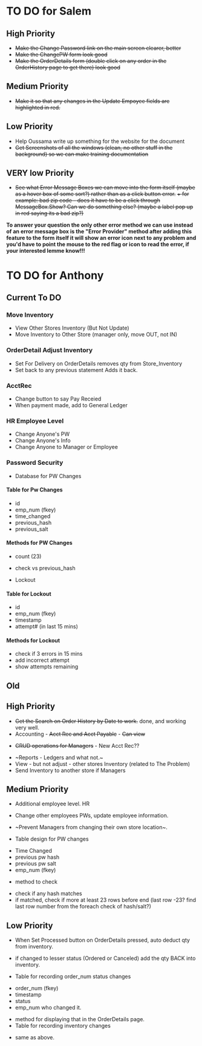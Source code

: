 # TO DO for Salem

## High Priority
* ~~Make the Change Password link on the main screen clearer, better~~
* ~~Make the ChangePW form look good~~
* ~~Make the OrderDetails form (double click on any order in the OrderHistory page to get there) look good~~

## Medium Priority
* ~~Make it so that any changes in the Update Empoyee fields are highlighted in red.~~

## Low Priority
* Help Oussama write up something for the website for the document
* ~~Get Screenshots of all the windows (clean, no other stuff in the background) so we can make training documentation~~

## VERY low Priority
* ~~See what Error Message Boxes we can move into the form itself (maybe as a hover box of some sort?) rather than as a click button error.~~
~~+ for example: bad zip code - does it have to be a click through MessageBox.Show? Can we do something else? (maybe a label pop up in red saying its a bad zip?)~~

**To answer your question the only other error method we can use instead of an error message box is the "Error Provider" method after adding this feature to the form itself it will show an error icon next to any problem and you'd have to point the mouse to the red flag or icon to read the error, if your interested lemme know!!!**


# TO DO for Anthony

## Current To DO



### Move Inventory
* View Other Stores Inventory (But Not Update)
* Move Inventory to Other Store (manager only, move OUT, not IN)


### OrderDetail Adjust Inventory
* Set For Delivery on OrderDetails removes qty from Store_Inventory
* Set back to any previous statement Adds it back.

### AcctRec 
* Change button to say Pay Receied
* When payment made, add to General Ledger


### HR Employee Level
* Change Anyone's PW
* Change Anyone's Info
* Change Anyone to Manager or Employee

### Password Security

* Database for PW Changes

#### Table for Pw Changes
* id
* emp_num (fkey)
* time_changed
* previous_hash
* previous_salt

#### Methods for PW Changes
* count (23)
* check vs previous_hash

* Lockout

#### Table for Lockout
* id
* emp_num (fkey)
* timestamp
* attempt# (in last 15 mins)



#### Methods for Lockout
* check if 3 errors in 15 mins
* add incorrect attempt
* show attempts remaining


## Old

## High Priority
* ~~Get the Search on Order History by Date to work.~~ done, and working very well.
* Accounting - ~~Acct Rec and Acct Payable~~ - ~~Can view~~
+ ~~CRUD operations for Managers~~ - New Acct Rec??
* ~Reports - Ledgers and what not.~
* View - but not adjust - other stores Inventory (related to The Problem)
* Send Inventory to another store if Managers

## Medium Priority
* Additional employee level. HR
+ Change other employees PWs, update employee information.
* ~Prevent Managers from changing their own store location~.

* Table design for PW changes 
+ Time Changed
+ previous pw hash
+ previous pw salt
+ emp_num (fkey)
* method to check
+ check if any hash matches
+ if matched, check if more at least 23 rows before end (last row -23? find last row number from the foreach check of hash/salt?)



## Low Priority
* When Set Processed button on OrderDetails pressed, auto deduct qty from inventory.
* if changed to lesser status (Ordered or Canceled) add the qty BACK into inventory. 

* Table for recording order_num status changes
+ order_num (fkey)
+ timestamp
+ status
+ emp_num who changed it.
* method for displaying that in the OrderDetails page.
* Table for recording inventory changes
+ same as above.


